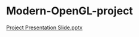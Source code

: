 # Modern-OpenGL-project

[Project Presentation Slide.pptx](https://github.com/MEHEDY-HASSAN/Modern-OpenGL-project/files/13353659/Project.Presentation.Slide.pptx)

